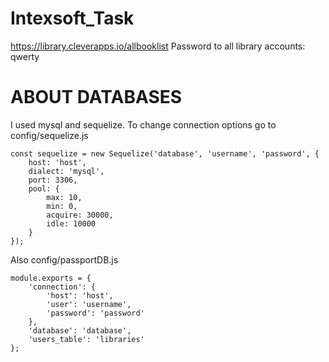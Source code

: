 # Intexsoft_Task
https://library.cleverapps.io/allbooklist
Password to all library accounts: qwerty

# ABOUT DATABASES
I used mysql and sequelize.
To change  connection options go to config/sequelize.js
```JS
const sequelize = new Sequelize('database', 'username', 'password', {
    host: 'host',
    dialect: 'mysql',
    port: 3306,
    pool: {
        max: 10,
        min: 0,
        acquire: 30000,
        idle: 10000
    }
});
```
Also config/passportDB.js
```JS
module.exports = {
    'connection': {
        'host': 'host',
        'user': 'username',
        'password': 'password'
    },
    'database': 'database',
    'users_table': 'libraries'
};
```
